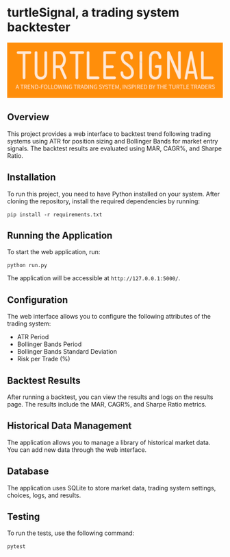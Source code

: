 # turtleSignal, a trading system backtester

![Alt text](/logo.png?raw=true "turtleSignal")

## Overview
This project provides a web interface to backtest trend following trading systems using ATR for position sizing and Bollinger Bands for market entry signals. The backtest results are evaluated using MAR, CAGR%, and Sharpe Ratio.

## Installation
To run this project, you need to have Python installed on your system. After cloning the repository, install the required dependencies by running:

```
pip install -r requirements.txt
```

## Running the Application
To start the web application, run:

```
python run.py
```

The application will be accessible at `http://127.0.0.1:5000/`.

## Configuration
The web interface allows you to configure the following attributes of the trading system:
- ATR Period
- Bollinger Bands Period
- Bollinger Bands Standard Deviation
- Risk per Trade (%)

## Backtest Results
After running a backtest, you can view the results and logs on the results page. The results include the MAR, CAGR%, and Sharpe Ratio metrics.

## Historical Data Management
The application allows you to manage a library of historical market data. You can add new data through the web interface.

## Database
The application uses SQLite to store market data, trading system settings, choices, logs, and results.

## Testing
To run the tests, use the following command:

```
pytest
```
